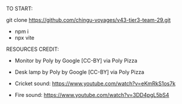 TO START:

git clone https://github.com/chingu-voyages/v43-tier3-team-29.git
- npm i
- npx vite

RESOURCES CREDIT: 
- Monitor by Poly by Google [CC-BY] via Poly Pizza 
- Desk lamp by Poly by Google [CC-BY] via Poly Pizza

- Cricket sound: https://www.youtube.com/watch?v=eKmRkS1os7k
- Fire sound: https://www.youtube.com/watch?v=3DD4pgL5bS4
